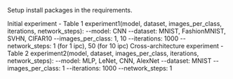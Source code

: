 Setup
install packages in the requirements.

Initial experiment - Table 1
experiment1(model, dataset, images_per_class,  iterations, network_steps):
 --model: CNN
 --dataset: MNIST, FashionMNIST, SVHN, CIFAR10
 --images_per_class: 1, 10
 --iterations: 1000
 --network_steps: 1 (for 1 ipc), 50 (for 10 ipc)
Cross-architecture experiment - Table 2
experiment2(model, dataset, images_per_class,  iterations, network_steps):
 --model: MLP, LeNet, CNN, AlexNet
 --dataset: MNIST
 --images_per_class: 1
 --iterations: 1000
 --network_steps: 1
